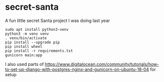 # secret-santa
A fun little secret Santa project I was doing last year

```
sudo apt install python3-venv
python3 -m venv venv
. venv/bin/activate
pip install --upgrade pip
pip install wheel
pip install -r requirements.txt
gunicorn main:app
```

I also used parts of https://www.digitalocean.com/community/tutorials/how-to-set-up-django-with-postgres-nginx-and-gunicorn-on-ubuntu-18-04 for setup
